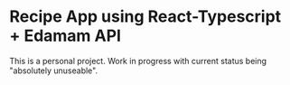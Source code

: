 # Recipe App using React-Typescript + Edamam API

This is a personal project. Work in progress with current status being "absolutely unuseable".
